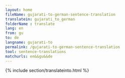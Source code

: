 ```yaml
---
layout: home
fileName: gujarati-to-german-sentence-translation
translatein: gujarati_to_german
folderName : translate
lang: en
from: gu
to: de
langname: gujarati-to
permalink: /gujarati-to-german-sentence-translation
tool: sentence-translations
matchurls: en&&gu&&de
---
```

{% include section/translateinto.html %}
